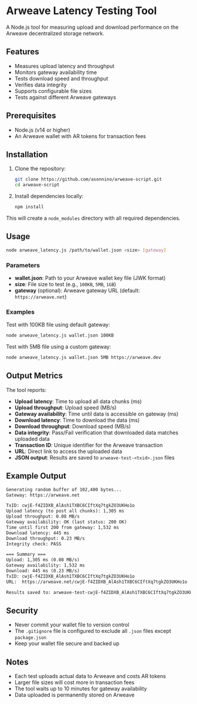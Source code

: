 # Arweave Latency Testing Tool

A Node.js tool for measuring upload and download performance on the Arweave decentralized storage network.

## Features

- Measures upload latency and throughput
- Monitors gateway availability time
- Tests download speed and throughput
- Verifies data integrity
- Supports configurable file sizes
- Tests against different Arweave gateways

## Prerequisites

- Node.js (v14 or higher)
- An Arweave wallet with AR tokens for transaction fees

## Installation

1. Clone the repository:

   ```bash
   git clone https://github.com/asonnino/arweave-script.git
   cd arweave-script
   ```

2. Install dependencies locally:

   ```bash
   npm install
   ```

This will create a `node_modules` directory with all required dependencies.

## Usage

```bash
node arweave_latency.js /path/to/wallet.json <size> [gateway]
```

### Parameters

- **wallet.json**: Path to your Arweave wallet key file (JWK format)
- **size**: File size to test (e.g., `100KB`, `5MB`, `1GB`)
- **gateway** (optional): Arweave gateway URL (default: `https://arweave.net`)

### Examples

Test with 100KB file using default gateway:

```bash
node arweave_latency.js wallet.json 100KB
```

Test with 5MB file using a custom gateway:

```bash
node arweave_latency.js wallet.json 5MB https://arweave.dev
```

## Output Metrics

The tool reports:

- **Upload latency**: Time to upload all data chunks (ms)
- **Upload throughput**: Upload speed (MB/s)
- **Gateway availability**: Time until data is accessible on gateway (ms)
- **Download latency**: Time to download the data (ms)
- **Download throughput**: Download speed (MB/s)
- **Data integrity**: Pass/Fail verification that downloaded data matches uploaded data
- **Transaction ID**: Unique identifier for the Arweave transaction
- **URL**: Direct link to access the uploaded data
- **JSON output**: Results are saved to `arweave-test-<txid>.json` files

## Example Output

```txt
Generating random buffer of 102,400 bytes...
Gateway: https://arweave.net

TxID: cwjE-f4ZIDXB_AlAsh1TXBC6CIftXq7tgkZO3UKHo1o
Upload latency (to post all chunks): 1,305 ms
Upload throughput: 0.08 MB/s
Gateway availability: OK (last status: 200 OK)
Time until first 200 from gateway: 1,532 ms
Download latency: 445 ms
Download throughput: 0.23 MB/s
Integrity check: PASS

=== Summary ===
Upload: 1,305 ms (0.08 MB/s)
Gateway availability: 1,532 ms
Download: 445 ms (0.23 MB/s)
TxID: cwjE-f4ZIDXB_AlAsh1TXBC6CIftXq7tgkZO3UKHo1o
URL:  https://arweave.net/cwjE-f4ZIDXB_AlAsh1TXBC6CIftXq7tgkZO3UKHo1o

Results saved to: arweave-test-cwjE-f4ZIDXB_AlAsh1TXBC6CIftXq7tgkZO3UKHo1o.json
```

## Security

- Never commit your wallet file to version control
- The `.gitignore` file is configured to exclude all `.json` files except `package.json`
- Keep your wallet file secure and backed up

## Notes

- Each test uploads actual data to Arweave and costs AR tokens
- Larger file sizes will cost more in transaction fees
- The tool waits up to 10 minutes for gateway availability
- Data uploaded is permanently stored on Arweave
